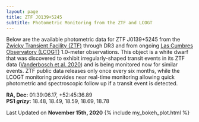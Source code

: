 ```yaml
---
layout: page
title: ZTF J0139+5245 
subtitle: Photometric Monitoring from the ZTF and LCOGT
---
```


Below are the available photometric data for ZTF J0139+5245 from the [Zwicky Transient Facility (ZTF)](https://www.ztf.caltech.edu/) through DR3 and from ongoing [Las Cumbres Observatory (LCOGT)](https://lco.global/) 1.0-meter observations.  This object is a white dwarf that was discovered to exhibit irregularly-shaped transit events in its ZTF data ([Vanderbosch et al. 2020](https://ui.adsabs.harvard.edu/abs/2020ApJ...897..171V/abstract)) and is being monitored now for similar events. ZTF public data releases only once every six months, while the LCOGT monitoring provides near real-time monitoring allowing quick photometric and spectroscopic follow up if a transit event is detected.

__RA, Dec:__ 01:39:06.17,  +52:45:36.89  
__PS1 *grizy*:__ 18.48, 18.49, 18.59, 18.69, 18.78


Last Updated on **November 15th, 2020**
{% include my_bokeh_plot.html %}
